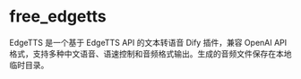 # free_edgetts
EdgeTTS 是一个基于 EdgeTTS API 的文本转语音 Dify 插件，兼容 OpenAI API 格式，支持多种中文语音、语速控制和音频格式输出。生成的音频文件保存在本地临时目录。
